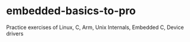 # embedded-basics-to-pro
Practice exercises of Linux, C, Arm, Unix Internals, Embedded C, Device drivers
